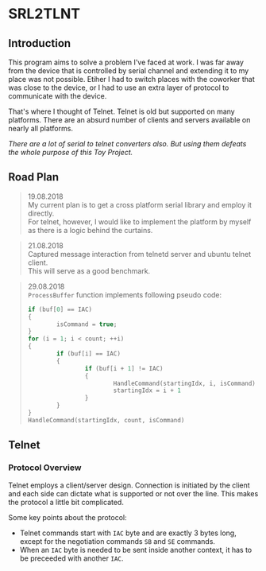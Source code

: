 # SRL2TLNT

## Introduction

This program aims to solve a problem I've faced at work. I was far away from the device that is controlled by serial channel and extending it to my place was not possible. Etiher I had to switch places with the coworker that was close to the device, or I had to use an extra layer of protocol to communicate with the device.

That's where I thought of Telnet. Telnet is old but supported on many platforms. There are an absurd number of clients and servers available on nearly all platforms.

_There are a lot of serial to telnet converters also. But using them defeats the whole purpose of this Toy Project._

## Road Plan

> 19.08.2018  
> My current plan is to get a cross platform serial library and employ it directly.  
> For telnet, however, I would like to implement the platform by myself as there is a logic behind the curtains.

> 21.08.2018  
> Captured message interaction from telnetd server and ubuntu telnet client.  
> This will serve as a good benchmark.

> 29.08.2018  
> `ProcessBuffer` function implements following pseudo code:  
> ```c++
> if (buf[0] == IAC)
> {
>         isCommand = true;
> }
> for (i = 1; i < count; ++i)
> {
>         if (buf[i] == IAC)
>         {
>                 if (buf[i + 1] != IAC)
>                 {
>                         HandleCommand(startingIdx, i, isCommand)
>                         startingIdx = i + 1
>                 }
>         }
> }
> HandleCommand(startingIdx, count, isCommand)
> ```

## Telnet

### Protocol Overview

Telnet employs a client/server design. Connection is initiated by the client and each side can dictate what is supported or not over the line. This makes the protocol a little bit complicated.

Some key points about the protocol:

- Telnet commands start with `IAC` byte and are exactly 3 bytes long, except for the negotiation commands `SB` and `SE` commands.
- When an `IAC` byte is needed to be sent inside another context, it has to be preceeded with another `IAC`.
